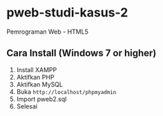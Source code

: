 # pweb-studi-kasus-2
Pemrograman Web - HTML5

## Cara Install (Windows 7 or higher)

1. Install XAMPP
2. Aktifkan PHP
3. Aktifkan MySQL
4. Buka `http://localhost/phpmyadmin`
5. Import pweb2.sql
6. Selesai
